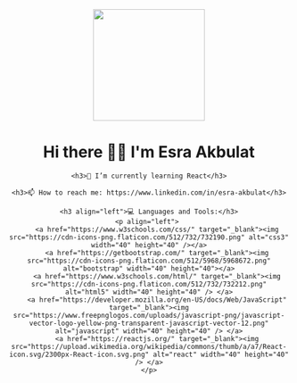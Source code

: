 <div align="center">
    <img src="https://media4.giphy.com/media/rsUGLKwgSvSxmq1VrZ/giphy.gif?cid=ecf05e4772d3hhuiq4mxzk55ef08uiao3j67aiu1ab1gw2ib&rid=giphy.gif&ct=s" width="200"/>
<br>
<h1 align=center>Hi there 👋🏻 I'm Esra Akbulat</h1>

    <h3>🤖 I’m currently learning React</h3>

    <h3>📫 How to reach me: https://www.linkedin.com/in/esra-akbulat</h3>

    <h3 align="left">💻 Languages and Tools:</h3>
    <p align="left"> 
        <a href="https://www.w3schools.com/css/" target="_blank"><img src="https://cdn-icons-png.flaticon.com/512/732/732190.png" alt="css3" width="40" height="40" /></a>
        <a href="https://getbootstrap.com/" target="_blank"><img src="https://cdn-icons-png.flaticon.com/512/5968/5968672.png" alt="bootstrap" width="40" height="40"></a>
        <a href="https://www.w3schools.com/html/" target="_blank"><img src="https://cdn-icons-png.flaticon.com/512/732/732212.png" alt="html5" width="40" height="40" /> </a>
        <a href="https://developer.mozilla.org/en-US/docs/Web/JavaScript" target="_blank"><img src="https://www.freepnglogos.com/uploads/javascript-png/javascript-vector-logo-yellow-png-transparent-javascript-vector-12.png" alt="javascript" width="40" height="40" /> </a>
        <a href="https://reactjs.org/" target="_blank"><img src="https://upload.wikimedia.org/wikipedia/commons/thumb/a/a7/React-icon.svg/2300px-React-icon.svg.png" alt="react" width="40" height="40" /> </a>
    </p>
</div>

